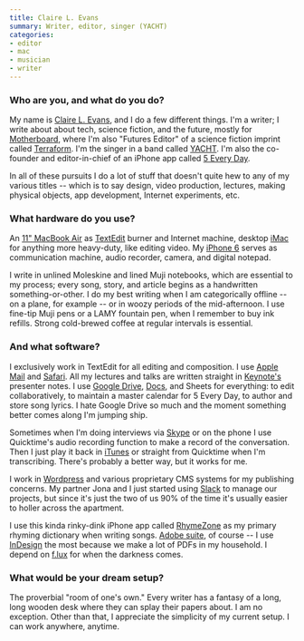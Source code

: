 ```yaml
---
title: Claire L. Evans
summary: Writer, editor, singer (YACHT)
categories:
- editor
- mac
- musician
- writer
---
```


### Who are you, and what do you do?

My name is [Claire L. Evans](http://www.clairelevans.com/ "Claire's website."), and I do a few different things. I'm a writer; I write about about tech, science fiction, and the future, mostly for [Motherboard](http://motherboard.vice.com/en_us "A collection of articles about tech and the future."), where I'm also "Futures Editor" of a science fiction imprint called [Terraform](http://motherboard.vice.com/terraform/ "A collection of sci-fi stories."). I'm the singer in a band called [YACHT](http://teamyacht.com/ "The band's website."). I'm also the co-founder and editor-in-chief of an iPhone app called [5 Every Day][5-every-day-ios].

In all of these pursuits I do a lot of stuff that doesn't quite hew to any of my various titles -- which is to say design, video production, lectures, making physical objects, app development, Internet experiments, etc.

### What hardware do you use?

An [11" MacBook Air][macbook-air] as [TextEdit][] burner and Internet machine, desktop [iMac][] for anything more heavy-duty, like editing video. My [iPhone 6][iphone-6] serves as communication machine, audio recorder, camera, and digital notepad.

I write in unlined Moleskine and lined Muji notebooks, which are essential to my process; every song, story, and article begins as a handwritten something-or-other. I do my best writing when I am categorically offline -- on a plane, for example -- or in woozy periods of the mid-afternoon. I use fine-tip Muji pens or a LAMY fountain pen, when I remember to buy ink refills. Strong cold-brewed coffee at regular intervals is essential.

### And what software?

I exclusively work in TextEdit for all editing and composition. I use [Apple Mail][mail] and [Safari][]. All my lectures and talks are written straight in [Keynote's][keynote] presenter notes. I use [Google Drive][google-drive], [Docs][google-docs], and Sheets for everything: to edit collaboratively, to maintain a master calendar for 5 Every Day, to author and store song lyrics. I hate Google Drive so much and the moment something better comes along I'm jumping ship.

Sometimes when I'm doing interviews via [Skype][] or on the phone I use Quicktime's audio recording function to make a record of the conversation. Then I just play it back in [iTunes][] or straight from Quicktime when I'm transcribing. There's probably a better way, but it works for me.

I work in [Wordpress][] and various proprietary CMS systems for my publishing concerns. My partner Jona and I just started using [Slack][] to manage our projects, but since it's just the two of us 90% of the time it's usually easier to holler across the apartment.

I use this kinda rinky-dink iPhone app called [RhymeZone][rhymezone-ios] as my primary rhyming dictionary when writing songs. [Adobe suite][creative-suite], of course -- I use [InDesign][] the most because we make a lot of PDFs in my household. I depend on [f.lux][] for when the darkness comes.

### What would be your dream setup?

The proverbial "room of one's own." Every writer has a fantasy of a long, long wooden desk where they can splay their papers about. I am no exception. Other than that, I appreciate the simplicity of my current setup. I can work anywhere, anytime.

[5-every-day-ios]: https://itunes.apple.com/us/app/5-every-day/id713778306 "An app that gives you 5 interesting things to do in LA every day."
[creative-suite]: https://www.adobe.com/creativecloud.html "A collection of design tools."
[f.lux]: https://justgetflux.com/ "A tool to make the colour of your screen adapt to the current time of day."
[google-docs]: https://en.wikipedia.org/wiki/Google_Docs "A web-based office suite."
[google-drive]: https://drive.google.com/ "A cloud storage service."
[imac]: https://www.apple.com/imac/ "An all-in-one computer."
[indesign]: https://www.adobe.com/products/indesign.html "A desktop/web publishing application."
[iphone-6]: https://en.wikipedia.org/wiki/IPhone_6 "A smartphone."
[itunes]: https://www.apple.com/itunes/ "A jukebox application and online store."
[keynote]: https://www.apple.com/keynote/ "Presentation software for the Mac."
[macbook-air]: https://www.apple.com/macbook-air/ "A very thin laptop."
[mail]: https://en.wikipedia.org/wiki/Mail_(application) "The default Mac OS X mail client."
[rhymezone-ios]: https://itunes.apple.com/us/app/rhymezone/id493493802 "A rhyming dictionary and thesaurus app."
[safari]: https://www.apple.com/safari/ "A fast web browser."
[skype]: https://www.skype.com/en/ "Voice and video chat software."
[slack]: https://slack.com/ "A collaboration service."
[textedit]: https://support.apple.com/en-us/HT2523 "A text editor included with Mac OS X."
[wordpress]: https://wordpress.com/ "Weblog publishing software."
